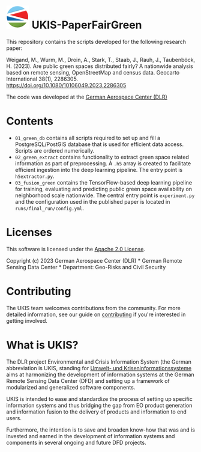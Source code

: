 [![UKIS](docs/ukis-logo.png)](https://www.dlr.de/eoc/en/desktopdefault.aspx/tabid-5413/10560_read-21914/) UKIS-PaperFairGreen
=======================================

This repository contains the scripts developed for the following research paper:

Weigand, M., Wurm, M., Droin, A., Stark, T., Staab, J., Rauh, J., Taubenböck, H. (2023). Are public
green spaces distributed fairly? A nationwide analysis based on remote sensing, OpenStreetMap and 
census data. Geocarto International 38(1), 2286305. https://doi.org/10.1080/10106049.2023.2286305

The code was developed at the [German Aerospace Center (DLR)](https://www.dlr.de)

# Contents

- `01_green_db` contains all scripts required to set up and fill a PostgreSQL/PostGIS database that
  is used for efficient data access. Scripts are ordered numerically.
- `02_green_extract` contains functionality to extract green space related information as part of
  preprocessing. A `.h5` array is created to facilitate efficient ingestion into the deep learning
  pipeline. The entry point is `h5extractor.py`.
- `03_fusion_green` contains the TensorFlow-based deep learning pipeline for training, evaluating
  and predicting public green space availability on neighborhood scale nationwide. The central entry
  point is `experiment.py` and the configuration used in the published paper is located in
  `runs/final_run/config.yml`.

# Licenses
This software is licensed under the [Apache 2.0 License](LICENSE.txt).

Copyright (c) 2023 German Aerospace Center (DLR) * German Remote Sensing Data Center * Department:
Geo-Risks and Civil Security

# Contributing
The UKIS team welcomes contributions from the community.  For more detailed information, see our
guide on [contributing](CONTRIBUTING.md) if you're interested in getting involved.

# What is UKIS?
The DLR project Environmental and Crisis Information System (the German abbreviation is UKIS, standing for [Umwelt- und Kriseninformationssysteme](https://www.dlr.de/eoc/en/desktopdefault.aspx/tabid-5413/10560_read-21914/) aims at harmonizing the development of information systems at the German Remote Sensing Data Center
(DFD) and setting up a framework of modularized and generalized software components.

UKIS is intended to ease and standardize the process of setting up specific information systems and thus bridging the gap from EO product generation and information fusion to the delivery of products and information to end users.

Furthermore, the intention is to save and broaden know-how that was and is invested and earned in the development of information systems and components in several ongoing and future DFD projects.

